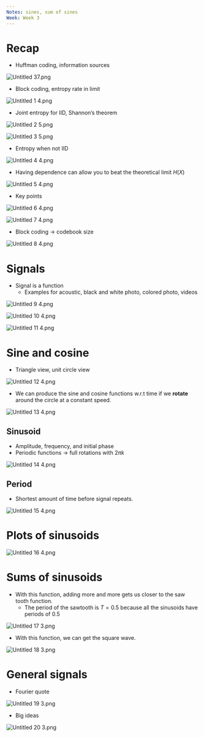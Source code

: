 ```yaml
---
Notes: sines, sum of sines
Week: Week 3
---
```

# Recap

- Huffman coding, information sources

![Untitled 37.png](../../attachments/Untitled%2037.png)

- Block coding, entropy rate in limit

![Untitled 1 4.png](../../attachments/Untitled%201%204.png)

- Joint entropy for IID, Shannon’s theorem

![Untitled 2 5.png](../../attachments/Untitled%202%205.png)

![Untitled 3 5.png](../../attachments/Untitled%203%205.png)

- Entropy when not IID

![Untitled 4 4.png](../../attachments/Untitled%204%204.png)

- Having dependence can allow you to beat the theoretical limit $H(X)$﻿

![Untitled 5 4.png](../../attachments/Untitled%205%204.png)

- Key points

![Untitled 6 4.png](../../attachments/Untitled%206%204.png)

![Untitled 7 4.png](../../attachments/Untitled%207%204.png)

- Block coding → codebook size

![Untitled 8 4.png](../../attachments/Untitled%208%204.png)

# Signals

- Signal is a function
    - Examples for acoustic, black and white photo, colored photo, videos

![Untitled 9 4.png](../../attachments/Untitled%209%204.png)

![Untitled 10 4.png](../../attachments/Untitled%2010%204.png)

![Untitled 11 4.png](../../attachments/Untitled%2011%204.png)

# Sine and cosine

- Triangle view, unit circle view

![Untitled 12 4.png](../../attachments/Untitled%2012%204.png)

- We can produce the sine and cosine functions w.r.t time if we **rotate** around the circle at a constant speed.

![Untitled 13 4.png](../../attachments/Untitled%2013%204.png)

## Sinusoid

- Amplitude, frequency, and initial phase
- Periodic functions → full rotations with $2\pi k$﻿

![Untitled 14 4.png](../../attachments/Untitled%2014%204.png)

## Period

- Shortest amount of time before signal repeats.

![Untitled 15 4.png](../../attachments/Untitled%2015%204.png)

# Plots of sinusoids

![Untitled 16 4.png](../../attachments/Untitled%2016%204.png)

# Sums of sinusoids

- With this function, adding more and more gets us closer to the saw tooth function.
    - The period of the sawtooth is $T = 0.5$﻿ because all the sinusoids have periods of $0.5$﻿

![Untitled 17 3.png](../../attachments/Untitled%2017%203.png)

- With this function, we can get the square wave.

![Untitled 18 3.png](../../attachments/Untitled%2018%203.png)

# General signals

- Fourier quote

![Untitled 19 3.png](../../attachments/Untitled%2019%203.png)

- Big ideas

![Untitled 20 3.png](../../attachments/Untitled%2020%203.png)